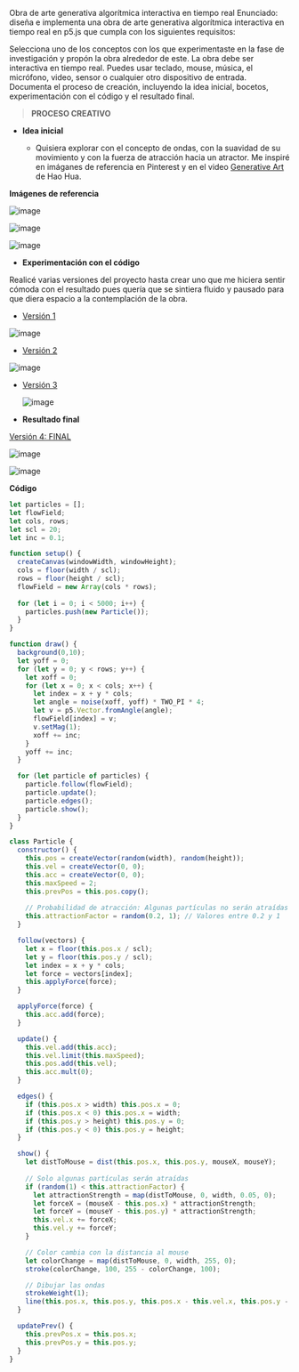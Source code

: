 Obra de arte generativa algorítmica interactiva en tiempo real
Enunciado: diseña e implementa una obra de arte generativa algorítmica interactiva en tiempo real en p5.js que cumpla con los siguientes requisitos:

Selecciona uno de los conceptos con los que experimentaste en la fase de investigación y propón la obra alrededor de este.
La obra debe ser interactiva en tiempo real. Puedes usar teclado, mouse, música, el micrófono, video, sensor o cualquier otro dispositivo de entrada.
Documenta el proceso de creación, incluyendo la idea inicial, bocetos, experimentación con el código y el resultado final.
 
> **PROCESO CREATIVO**

* **Idea inicial**
  
  * Quisiera explorar con el concepto de ondas, con la suavidad de su movimiento y con la fuerza de atracción hacia un atractor. Me inspiré en imáganes de referencia en Pinterest y en el video [Generative Art](https://www.youtube.com/watch?v=qtPi0JvmWbs) de Hao Hua.

**Imágenes de referencia**

![image](https://github.com/user-attachments/assets/5c0668e9-b3c4-4110-9037-6809de33805b)

![image](https://github.com/user-attachments/assets/40452e6b-d5e6-42de-ac63-fc8b0a5cddaf)

![image](https://github.com/user-attachments/assets/22f753fc-ac0a-4177-b3ff-c0e35c0844b0)

* **Experimentación con el código**
  
Realicé varias versiones del proyecto hasta crear uno que me hiciera sentir cómoda con el resultado pues quería que se sintiera fluido y pausado para que diera espacio a la contemplación de la obra.
 
  * [Versión 1](https://editor.p5js.org/WatermelonSuggar/sketches/7xBKGM9Bg)
 
  ![image](https://github.com/user-attachments/assets/535f76b6-b3ad-431d-b4fb-b34e0b8ec613)

  * [Versión 2](https://editor.p5js.org/WatermelonSuggar/sketches/9GmYl6kcj)

  ![image](https://github.com/user-attachments/assets/d0af7394-8294-4c23-a6d6-b47fbfb06a71)

  * [Versión 3](https://editor.p5js.org/WatermelonSuggar/sketches/3wBjNkq-T)

    ![image](https://github.com/user-attachments/assets/4a3e8387-ce73-4f25-b0e0-c4ff14bd3fd8)


* **Resultado final**

[Versión 4: FINAL](https://editor.p5js.org/WatermelonSuggar/sketches/O8e_XuJgW)
 
![image](https://github.com/user-attachments/assets/2473f068-1119-448d-a76a-2bdf32cd90f9)

![image](https://github.com/user-attachments/assets/a3e96766-bac9-4d62-b5c8-8a6a066f6f2b)

**Código**

```js
let particles = [];
let flowField;
let cols, rows;
let scl = 20;
let inc = 0.1;

function setup() {
  createCanvas(windowWidth, windowHeight);
  cols = floor(width / scl);
  rows = floor(height / scl);
  flowField = new Array(cols * rows);
  
  for (let i = 0; i < 5000; i++) {
    particles.push(new Particle());
  }
}

function draw() {
  background(0,10);
  let yoff = 0;
  for (let y = 0; y < rows; y++) {
    let xoff = 0;
    for (let x = 0; x < cols; x++) {
      let index = x + y * cols;
      let angle = noise(xoff, yoff) * TWO_PI * 4;
      let v = p5.Vector.fromAngle(angle);
      flowField[index] = v;
      v.setMag(1);
      xoff += inc;
    }
    yoff += inc;
  }

  for (let particle of particles) {
    particle.follow(flowField);
    particle.update();
    particle.edges();
    particle.show();
  }
}

class Particle {
  constructor() {
    this.pos = createVector(random(width), random(height));
    this.vel = createVector(0, 0);
    this.acc = createVector(0, 0);
    this.maxSpeed = 2;
    this.prevPos = this.pos.copy();
    
    // Probabilidad de atracción: Algunas partículas no serán atraídas al mouse
    this.attractionFactor = random(0.2, 1); // Valores entre 0.2 y 1
  }

  follow(vectors) {
    let x = floor(this.pos.x / scl);
    let y = floor(this.pos.y / scl);
    let index = x + y * cols;
    let force = vectors[index];
    this.applyForce(force);
  }

  applyForce(force) {
    this.acc.add(force);
  }

  update() {
    this.vel.add(this.acc);
    this.vel.limit(this.maxSpeed);
    this.pos.add(this.vel);
    this.acc.mult(0);
  }

  edges() {
    if (this.pos.x > width) this.pos.x = 0;
    if (this.pos.x < 0) this.pos.x = width;
    if (this.pos.y > height) this.pos.y = 0;
    if (this.pos.y < 0) this.pos.y = height;
  }

  show() {
    let distToMouse = dist(this.pos.x, this.pos.y, mouseX, mouseY);
    
    // Solo algunas partículas serán atraídas
    if (random(1) < this.attractionFactor) {
      let attractionStrength = map(distToMouse, 0, width, 0.05, 0); 
      let forceX = (mouseX - this.pos.x) * attractionStrength;
      let forceY = (mouseY - this.pos.y) * attractionStrength;
      this.vel.x += forceX;
      this.vel.y += forceY;
    }

    // Color cambia con la distancia al mouse
    let colorChange = map(distToMouse, 0, width, 255, 0);
    stroke(colorChange, 100, 255 - colorChange, 100);

    // Dibujar las ondas
    strokeWeight(1);
    line(this.pos.x, this.pos.y, this.pos.x - this.vel.x, this.pos.y - this.vel.y);
  }

  updatePrev() {
    this.prevPos.x = this.pos.x;
    this.prevPos.y = this.pos.y;
  }
}

```
